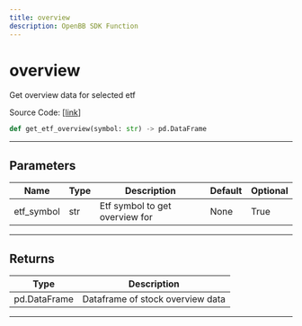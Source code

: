```yaml
---
title: overview
description: OpenBB SDK Function
---
```


# overview

Get overview data for selected etf

Source Code: [[link](https://github.com/OpenBB-finance/OpenBBTerminal/tree/main/openbb_terminal/etf/stockanalysis_model.py#L48)]
```python
def get_etf_overview(symbol: str) -> pd.DataFrame
```
---
## Parameters
| Name | Type | Description | Default | Optional |
| ---- | ---- | ----------- | ------- | -------- |
| etf_symbol | str | Etf symbol to get overview for | None | True |

---
## Returns
| Type | Description |
| ---- | ----------- |
| pd.DataFrame | Dataframe of stock overview data |
---
